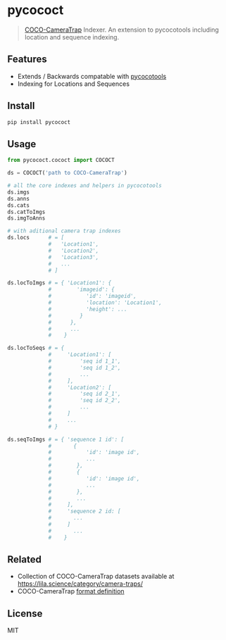 # pycococt

> [COCO-CameraTrap](https://github.com/microsoft/CameraTraps/blob/9384e69564a0c425b9ecdef3b050ab75a14e4413/data_management/README.md) Indexer. An extension to pycocotools including location and sequence indexing.

## Features

- Extends / Backwards compatable with [pycocotools](https://github.com/cocodataset/cocoapi/tree/master/PythonAPI/pycocotools)
- Indexing for Locations and Sequences

## Install

```sh
pip install pycococt
```

## Usage

```python
from pycococt.cococt import COCOCT

ds = COCOCT('path to COCO-CameraTrap')

# all the core indexes and helpers in pycocotools
ds.imgs
ds.anns
ds.cats
ds.catToImgs
ds.imgToAnns

# with aditional camera trap indexes
ds.locs      # = [
             #   'Location1',
             #   'Location2',
             #   'Location3',
             #   ...
             # ]

ds.locToImgs # = { 'Location1': {
             #        'imageid': {
             #           'id': 'imageid',
             #           'location': 'Location1',
             #           'height': ...
             #         }
             #      },
             #      ...
             #    }

ds.locToSeqs # = {
             #     'Location1': [
             #         'seq id 1_1',
             #         'seq id 1_2',
             #         ...
             #     ],
             #     'Location2': [
             #         'seq id 2_1',
             #         'seq id 2_2',
             #         ...
             #     ]
             #     ...
             # }

ds.seqToImgs # = { 'sequence 1 id': [
             #       {
             #           'id': 'image id',
             #           ...
             #        },
             #        {
             #           'id': 'image id',
             #           ...
             #        },
             #        ...
             #     ],
             #     'sequence 2 id: [
             #       ...
             #     ]
             #       ...
             #    }
```

## Related

* Collection of COCO-CameraTrap datasets available at https://lila.science/category/camera-traps/
* COCO-CameraTrap [format definition](https://github.com/Microsoft/CameraTraps/blob/master/data_management/README.md#coco-cameratraps-format)

## License

MIT
